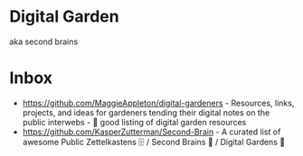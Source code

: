 # Digital Garden

aka second brains

# Inbox

* https://github.com/MaggieAppleton/digital-gardeners - Resources, links, projects, and ideas for gardeners tending their digital notes on the public interwebs - 💬 good listing of digital garden resources
* https://github.com/KasperZutterman/Second-Brain - A curated list of awesome Public Zettelkastens 🗄️ / Second Brains 🧠 / Digital Gardens 🌱